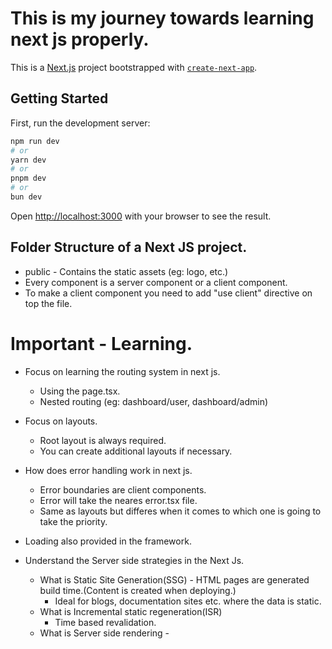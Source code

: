 # This is my journey towards learning next js properly.

This is a [Next.js](https://nextjs.org) project bootstrapped with [`create-next-app`](https://nextjs.org/docs/app/api-reference/cli/create-next-app).

## Getting Started

First, run the development server:

```bash
npm run dev
# or
yarn dev
# or
pnpm dev
# or
bun dev
```

Open [http://localhost:3000](http://localhost:3000) with your browser to see the result.

## Folder Structure of a Next JS project.

- public - Contains the static assets (eg: logo, etc.)
- Every component is a server component or a client component.
- To make a client component you need to add "use client" directive on top the file.

# Important - Learning.

- Focus on learning the routing system in next js.
    - Using the page.tsx.
    - Nested routing (eg: dashboard/user, dashboard/admin)

- Focus on layouts.
    - Root layout is always required.
    - You can create additional layouts if necessary.

- How does error handling work in next js.
    - Error boundaries are client components.
    - Error will take the neares error.tsx file.
    - Same as layouts but differes when it comes to which one is going to take the priority.

- Loading also provided in the framework.

- Understand the Server side strategies in the Next Js.
    - What is Static Site Generation(SSG) - HTML pages are generated build time.(Content is created when deploying.) 
        - Ideal for blogs, documentation sites etc. where the data is static.
    - What is Incremental static regeneration(ISR)
        - Time based revalidation.
    - What is Server side rendering - 


